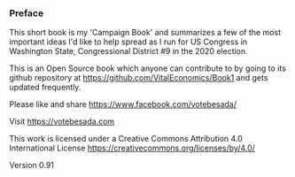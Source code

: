 ### Preface 


This short book is my 'Campaign Book' and summarizes a few of the most important ideas I'd like to help spread as I run for US Congress in Washington State, Congressional District #9 in the 2020 election.

This is an Open Source book which anyone can contribute to by going to its github repository at https://github.com/VitalEconomics/Book1 and gets updated frequently.

Please like and share https://www.facebook.com/votebesada/

Visit https://votebesada.com

This work is licensed under a Creative Commons Attribution 4.0 International License
https://creativecommons.org/licenses/by/4.0/

Version 0.91

